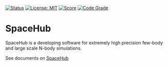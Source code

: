 [![Status](https://github.com/YihanWangAstro/SpaceHub/workflows/Build/badge.svg)](https://github.com/YihanWangAstro/SpaceHub/actions) [![License: MIT](https://img.shields.io/badge/License-MIT-blue.svg)](https://github.com/YihanWangAstro/SpaceHub/blob/master/LICENSE.md) [![Score](https://www.code-inspector.com/project/18448/score/svg)](https://frontend.code-inspector.com/public/project/18448/SpaceHub/dashboard) [![Code Grade](https://www.code-inspector.com/project/18448/status/svg)](https://frontend.code-inspector.com/public/project/18448/SpaceHub/dashboard)

# SpaceHub

SpaceHub is a developing software for extremely high precision few-body and large scale N-body simulations.

See documents on [SpaceHub](https://yihanwangastro.github.io/SpaceHubWeb/)
